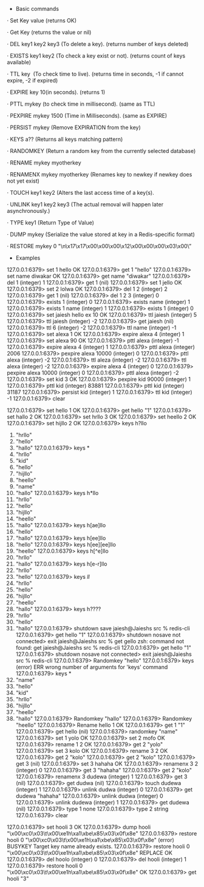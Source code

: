 - Basic commands

· Set Key value (returns OK)

· Get Key (returns the value or nil)

· DEL key1 key2 key3 (To delete a key). (returns number of keys deleted)

· EXISTS key1 key2 (To check a key exist or not). (returns count of keys available)

· TTL key  (To check time to live). (returns time in seconds, -1 if cannot expire, -2 if expired)

· EXPIRE key 10(in seconds). (returns 1)

· PTTL mykey (to check time in millisecond). (same as TTL)

· PEXPIRE mykey 1500 (Time in Milliseconds). (same as EXPIRE)

· PERSIST mykey (Remove EXPIRATION from the key) 

· KEYS a?? (Returns all keys matching pattern)

· RANDOMKEY (Return a random key from the currently selected database)

· RENAME mykey myotherkey

· RENAMENX mykey myotherkey (Renames key to newkey if newkey does not yet exist)

· TOUCH key1 key2 (Alters the last access time of a key(s).

· UNLINK key1 key2 key3 (The actual removal will happen later asynchronously.)

· TYPE key1 (Return Type of Value)

· DUMP mykey (Serialize the value stored at key in a Redis-specific format)

· RESTORE mykey 0 "\n\x17\x17\x00\x00\x00\x12\x00\x00\x00\x03\x00\”


- Examples

127.0.0.1:6379> set 1 hello
OK
127.0.0.1:6379> get 1
"hello"
127.0.0.1:6379> set name diwakar
OK
127.0.0.1:6379> get name
"diwakar"
127.0.0.1:6379> del 1
(integer) 1
127.0.0.1:6379> get 1
(nil)
127.0.0.1:6379> set 1 jello
OK
127.0.0.1:6379> set 2 lolwa
OK
127.0.0.1:6379> del 1 2
(integer) 2
127.0.0.1:6379> get 1 
(nil)
127.0.0.1:6379> del 1 2 3
(integer) 0
127.0.0.1:6379> exists 1
(integer) 0
127.0.0.1:6379> exists name
(integer) 1
127.0.0.1:6379> exists 1 name
(integer) 1
127.0.0.1:6379> exists 1
(integer) 0
127.0.0.1:6379> set jaiesh hello ex 10
OK
127.0.0.1:6379> ttl jaiesh
(integer) 5
127.0.0.1:6379> ttl jaiesh
(integer) -2
127.0.0.1:6379> get jaiesh
(nil)
127.0.0.1:6379> ttl 6
(integer) -2
127.0.0.1:6379> ttl name
(integer) -1
127.0.0.1:6379> set alexa 1
OK
127.0.0.1:6379> expire alexa 4
(integer) 1
127.0.0.1:6379> set alexa 90
OK
127.0.0.1:6379> pttl alexa 
(integer) -1
127.0.0.1:6379> expire alexa 4
(integer) 1
127.0.0.1:6379> pttl alexa 
(integer) 2006
127.0.0.1:6379> pexpire alexa 10000
(integer) 0
127.0.0.1:6379> pttl alexa
(integer) -2
127.0.0.1:6379> ttl aleza
(integer) -2
127.0.0.1:6379> ttl alexa
(integer) -2
127.0.0.1:6379> expire alexa 4
(integer) 0
127.0.0.1:6379> pexpire alexa 10000
(integer) 0
127.0.0.1:6379> pttl alexa
(integer) -2
127.0.0.1:6379> set kid 3
OK
127.0.0.1:6379> pexpire kid 90000
(integer) 1
127.0.0.1:6379> pttl kid
(integer) 83881
127.0.0.1:6379> pttl kid
(integer) 31187
127.0.0.1:6379> persist kid
(integer) 1
127.0.0.1:6379> ttl kid
(integer) -1
127.0.0.1:6379> clear

127.0.0.1:6379> set hello 1
OK
127.0.0.1:6379> get hello
"1"
127.0.0.1:6379> set hallo 2
OK
127.0.0.1:6379> set hrllo 3
OK
127.0.0.1:6379> set heello 2
OK
127.0.0.1:6379> set hijllo 2
OK
127.0.0.1:6379> keys h?llo
1) "hrllo"
2) "hello"
3) "hallo"
127.0.0.1:6379> keys *
1) "hrllo"
2) "kid"
3) "hello"
4) "hijllo"
5) "heello"
6) "name"
7) "hallo"
127.0.0.1:6379> keys h*llo
1) "hrllo"
2) "hello"
3) "hijllo"
4) "heello"
5) "hallo"
127.0.0.1:6379> keys h[ae]llo
1) "hello"
2) "hallo"
127.0.0.1:6379> keys h[ee]llo
1) "hello"
127.0.0.1:6379> keys h[ee][ee]llo
1) "heello"
127.0.0.1:6379> keys h[^e]llo
1) "hrllo"
2) "hallo"
127.0.0.1:6379> keys h[e-r]llo
1) "hrllo"
2) "hello"
127.0.0.1:6379> keys *ll*
1) "hrllo"
2) "hello"
3) "hijllo"
4) "heello"
5) "hallo"
127.0.0.1:6379> keys h????
1) "hrllo"
2) "hello"
3) "hallo"
127.0.0.1:6379> shutdown save
jaiesh@Jaieshs src % redis-cli
127.0.0.1:6379> get hello
"1"
127.0.0.1:6379> shutdown nosave
not connected> exit
jaiesh@Jaieshs src % get gello
zsh: command not found: get
jaiesh@Jaieshs src % redis-cli
127.0.0.1:6379> get hello
"1"
127.0.0.1:6379> shutdown nosave
not connected> exit
jaiesh@Jaieshs src % redis-cli
127.0.0.1:6379> Randomkey
"hello"
127.0.0.1:6379> keys
(error) ERR wrong number of arguments for 'keys' command
127.0.0.1:6379> keys *
1) "name"
2) "hello"
3) "kid"
4) "hrllo"
5) "hijllo"
6) "heello"
7) "hallo"
127.0.0.1:6379> Randomkey
"hallo"
127.0.0.1:6379> Randomkey
"heello"
127.0.0.1:6379> Rename hello 1
OK
127.0.0.1:6379> get 1
"1"
127.0.0.1:6379> get hello
(nil)
127.0.0.1:6379> randomkey
"name"
127.0.0.1:6379> set 1 yolo
OK
127.0.0.1:6379> set 2 mofo
OK
127.0.0.1:6379> rename 1 2
OK
127.0.0.1:6379> get 2
"yolo"
127.0.0.1:6379> set 3 kolo
OK
127.0.0.1:6379> rename 3 2
OK
127.0.0.1:6379> get 2
"kolo"
127.0.0.1:6379> get 2
"kolo"
127.0.0.1:6379> get 3
(nil)
127.0.0.1:6379> set 3 hahaha
OK
127.0.0.1:6379> renamenx 3 2
(integer) 0
127.0.0.1:6379> get 3
"hahaha"
127.0.0.1:6379> get 2
"kolo"
127.0.0.1:6379> renamenx 3 dudewa
(integer) 1
127.0.0.1:6379> get 3
(nil)
127.0.0.1:6379> get dudwa
(nil)
127.0.0.1:6379> touch dudewa
(integer) 1
127.0.0.1:6379> unlink dudwa
(integer) 0
127.0.0.1:6379> get dudewa
"hahaha"
127.0.0.1:6379> unlink dudwa
(integer) 0
127.0.0.1:6379> unlink dudewa
(integer) 1
127.0.0.1:6379> get dudewa
(nil)
127.0.0.1:6379> type 1
none
127.0.0.1:6379> type 2
string
127.0.0.1:6379> clear

127.0.0.1:6379> set hooli 3
OK
127.0.0.1:6379> dump hooli
"\x00\xc0\x03\t\x00\xe1h\xa1\xbe\x85\x03\x0f\x8e"
127.0.0.1:6379> restore hooli 0 "\x00\xc0\x03\t\x00\xe1h\xa1\xbe\x85\x03\x0f\x8e"
(error) BUSYKEY Target key name already exists.
127.0.0.1:6379> restore hooli 0 "\x00\xc0\x03\t\x00\xe1h\xa1\xbe\x85\x03\x0f\x8e" REPLACE
OK
127.0.0.1:6379> del hoolo
(integer) 0
127.0.0.1:6379> del hooli
(integer) 1
127.0.0.1:6379> restore hooli 0 "\x00\xc0\x03\t\x00\xe1h\xa1\xbe\x85\x03\x0f\x8e"
OK
127.0.0.1:6379> get hooli
"3"
